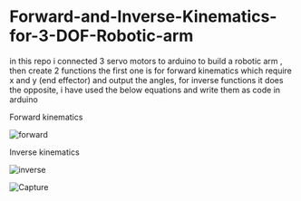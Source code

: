 # Forward-and-Inverse-Kinematics-for-3-DOF-Robotic-arm
in this repo i connected 3 servo motors to arduino to build a robotic arm , then create 2 functions the first one is for forward kinematics which require x and y (end effector) and output the angles, for inverse functions it does the opposite, i have used the below equations and write them as code in arduino

Forward kinematics

![forward](https://user-images.githubusercontent.com/67188835/88910227-d4625c80-d264-11ea-8039-f0e4aa02b8c0.PNG)

Inverse kinematics

![inverse](https://user-images.githubusercontent.com/67188835/88910278-e93ef000-d264-11ea-98ad-4f83700e5538.PNG)

![Capture](https://user-images.githubusercontent.com/67188835/88910298-f5c34880-d264-11ea-9d6e-bb0dd0ab863a.PNG)

